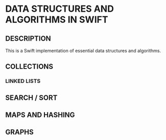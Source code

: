 # DATA STRUCTURES AND ALGORITHMS IN SWIFT

## DESCRIPTION

This is a Swift implementation of essential data structures and algorithms.

## COLLECTIONS

### LINKED LISTS

## SEARCH / SORT

## MAPS AND HASHING

## GRAPHS

